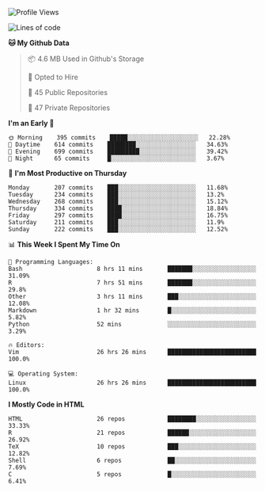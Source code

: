 <!--
```r
install.packages("kguidonimartins")

kguidonimartins::full_name()

  ## "Karlo Guidoni Martins"

kguidonimartins::current_position()

  ## "PhD Student in Ecology & Evolution, UFG, Brazil"

kguidonimartins::interested_in()

  ## $languages
  ## [1] "R" "python" "shell" 
  ##
  ## $topics
  ## [1] "Statistics" "Data Science" "Machine Learning" "Reproducibility"

kguidonimartins::social()

  ## $mail
  ## [1] "kguidonimartins@gmail.com"
  ## 
  ## $twitter
  ## [1] "twitter.com/kguidonimartins"
  ## 
  ## $linkedin
  ## [1] "linkedin.com/in/kguidonimartins"
  ## 
  ## $`personal site`
  ## [1] "karloguidoni.com"

kguidonimartins::location()

  ## # A tibble: 1 x 2
  ##   long   lat
  ##   <dbl> <dbl>
  ## 1 -16.6 -49.3
```
--> 
  
<!--START_SECTION:waka-->
![Profile Views](http://img.shields.io/badge/Profile%20Views-0-blue)

![Lines of code](https://img.shields.io/badge/From%20Hello%20World%20I%27ve%20Written-36.4%20million%20lines%20of%20code-blue)

**🐱 My Github Data** 

> 📦 4.6 MB Used in Github's Storage 
 > 
> 💼 Opted to Hire
 > 
> 📜 45 Public Repositories
 > 
> 🔑 47 Private Repositories 

**I'm an Early 🐤** 

```text
🌞 Morning    395 commits    █████░░░░░░░░░░░░░░░░░░░░   22.28% 
🌆 Daytime    614 commits    ████████░░░░░░░░░░░░░░░░░   34.63% 
🌃 Evening    699 commits    █████████░░░░░░░░░░░░░░░░   39.42% 
🌙 Night      65 commits     █░░░░░░░░░░░░░░░░░░░░░░░░   3.67%

```
📅 **I'm Most Productive on Thursday** 

```text
Monday       207 commits    ███░░░░░░░░░░░░░░░░░░░░░░   11.68% 
Tuesday      234 commits    ███░░░░░░░░░░░░░░░░░░░░░░   13.2% 
Wednesday    268 commits    ███░░░░░░░░░░░░░░░░░░░░░░   15.12% 
Thursday     334 commits    ████░░░░░░░░░░░░░░░░░░░░░   18.84% 
Friday       297 commits    ████░░░░░░░░░░░░░░░░░░░░░   16.75% 
Saturday     211 commits    ███░░░░░░░░░░░░░░░░░░░░░░   11.9% 
Sunday       222 commits    ███░░░░░░░░░░░░░░░░░░░░░░   12.52%

```


📊 **This Week I Spent My Time On** 

```text
💬 Programming Languages: 
Bash                     8 hrs 11 mins       ███████░░░░░░░░░░░░░░░░░░   31.09% 
R                        7 hrs 51 mins       ███████░░░░░░░░░░░░░░░░░░   29.8% 
Other                    3 hrs 11 mins       ███░░░░░░░░░░░░░░░░░░░░░░   12.08% 
Markdown                 1 hr 32 mins        █░░░░░░░░░░░░░░░░░░░░░░░░   5.82% 
Python                   52 mins             ░░░░░░░░░░░░░░░░░░░░░░░░░   3.29%

🔥 Editors: 
Vim                      26 hrs 26 mins      █████████████████████████   100.0%

💻 Operating System: 
Linux                    26 hrs 26 mins      █████████████████████████   100.0%

```

**I Mostly Code in HTML** 

```text
HTML                     26 repos            ████████░░░░░░░░░░░░░░░░░   33.33% 
R                        21 repos            ██████░░░░░░░░░░░░░░░░░░░   26.92% 
TeX                      10 repos            ███░░░░░░░░░░░░░░░░░░░░░░   12.82% 
Shell                    6 repos             ██░░░░░░░░░░░░░░░░░░░░░░░   7.69% 
C                        5 repos             █░░░░░░░░░░░░░░░░░░░░░░░░   6.41%

```



<!--END_SECTION:waka-->
